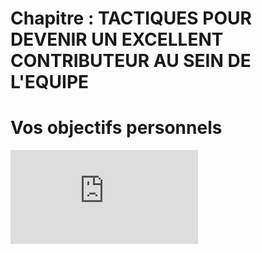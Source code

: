 # Chapitre : TACTIQUES POUR DEVENIR UN EXCELLENT CONTRIBUTEUR AU SEIN DE L'EQUIPE


# Vos objectifs personnels

<iframe allowfullscreen="true" frameborder="0" src="https://www.youtube.com/embed/fHQIWTsgx1M"></iframe>
